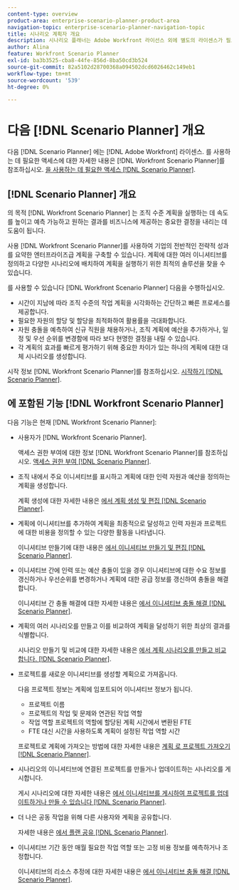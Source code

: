 ```yaml
---
content-type: overview
product-area: enterprise-scenario-planner-product-area
navigation-topic: enterprise-scenario-planner-navigation-topic
title: 시나리오 계획자 개요
description: 시나리오 플래너는 Adobe Workfront 라이선스 외에 별도의 라이센스가 필요합니다.
author: Alina
feature: Workfront Scenario Planner
exl-id: ba3b3525-cba8-44fe-856d-8ba50cd3b524
source-git-commit: 82a5102d28700368a094502dcd6026462c149eb1
workflow-type: tm+mt
source-wordcount: '539'
ht-degree: 0%

---
```


# 다음 [!DNL Scenario Planner] 개요

다음 [!DNL Scenario Planner] 에는 [!DNL Adobe Workfront] 라이센스.
를 사용하는 데 필요한 액세스에 대한 자세한 내용은 [!DNL Workfront Scenario Planner]를 참조하십시오. [을 사용하는 데 필요한 액세스 [!DNL Scenario Planner]](access-needed-to-use-sp.md).

## [!DNL Scenario Planner] 개요

의 목적 [!DNL Workfront Scenario Planner] 는 조직 수준 계획을 실행하는 데 속도를 높이고 예측 가능하고 원하는 결과를 비즈니스에 제공하는 중요한 결정을 내리는 데 도움이 됩니다.

사용 [!DNL Workfront Scenario Planner]를 사용하여 기업의 전반적인 전략적 성과를 요약한 엔터프라이즈급 계획을 구축할 수 있습니다. 계획에 대한 여러 이니셔티브를 정의하고 다양한 시나리오에 배치하여 계획을 실행하기 위한 최적의 솔루션을 찾을 수 있습니다.

를 사용할 수 있습니다 [!DNL Workfront Scenario Planner] 다음을 수행하십시오.

* 시간이 지남에 따라 조직 수준의 작업 계획을 시각화하는 간단하고 빠른 프로세스를 제공합니다.
* 필요한 자원의 할당 및 할당을 최적화하여 활용률을 극대화합니다.
* 자원 충돌을 예측하여 신규 직원을 채용하거나, 조직 계획에 예산을 추가하거나, 일정 및 우선 순위를 변경함에 따라 보다 현명한 결정을 내릴 수 있습니다.
* 각 계획의 효과를 빠르게 평가하기 위해 중요한 차이가 있는 하나의 계획에 대한 대체 시나리오를 생성합니다.

시작 정보 [!DNL Workfront Scenario Planner]를 참조하십시오. [시작하기 [!DNL Scenario Planner]](../scenario-planner/get-started-with-scenario-planning.md).

## 에 포함된 기능 [!DNL Workfront Scenario Planner]

다음 기능은 현재 [!DNL Workfront Scenario Planner]:

* 사용자가 [!DNL Workfront Scenario Planner].

   액세스 권한 부여에 대한 정보 [!DNL Workfront Scenario Planner]를 참조하십시오. [액세스 권한 부여 [!DNL Scenario Planner]](../administration-and-setup/add-users/configure-and-grant-access/grant-access-sp.md).

* 조직 내에서 주요 이니셔티브를 표시하고 계획에 대한 인력 자원과 예산을 정의하는 계획을 생성합니다.

   계획 생성에 대한 자세한 내용은 [에서 계획 생성 및 편집 [!DNL Scenario Planner]](../scenario-planner/create-and-edit-plans.md).

* 계획에 이니셔티브를 추가하여 계획을 최종적으로 달성하고 인력 자원과 프로젝트에 대한 비용을 정의할 수 있는 다양한 활동을 나타냅니다.

   이니셔티브 만들기에 대한 내용은 [에서 이니셔티브 만들기 및 편집 [!DNL Scenario Planner]](../scenario-planner/create-and-edit-initiatives.md).

* 이니셔티브 간에 인력 또는 예산 충돌이 있을 경우 이니셔티브에 대한 수요 정보를 갱신하거나 우선순위를 변경하거나 계획에 대한 공급 정보를 갱신하여 충돌을 해결합니다.

   이니셔티브 간 충돌 해결에 대한 자세한 내용은 [에서 이니셔티브 충돌 해결 [!DNL Scenario Planner]](../scenario-planner/resolve-conflicts-in-sp.md).

* 계획의 여러 시나리오를 만들고 이를 비교하여 계획을 달성하기 위한 최상의 결과를 식별합니다.

   시나리오 만들기 및 비교에 대한 자세한 내용은 [에서 계획 시나리오를 만들고 비교합니다. [!DNL Scenario Planner]](../scenario-planner/create-and-compare-scenarios-for-a-plan.md).

* 프로젝트를 새로운 이니셔티브를 생성할 계획으로 가져옵니다.

   다음 프로젝트 정보는 계획에 임포트되어 이니셔티브 정보가 됩니다.

   * 프로젝트 이름
   * 프로젝트의 작업 및 문제와 연관된 작업 역할
   * 작업 역할 프로젝트의 역할에 할당된 계획 시간에서 변환된 FTE
   * FTE 대신 시간을 사용하도록 계획이 설정된 작업 역할 시간

   프로젝트로 계획에 가져오는 방법에 대한 자세한 내용은 [계획 로 프로젝트 가져오기 [!DNL Scenario Planner]](../scenario-planner/import-projects-to-plans.md).

* 시나리오의 이니셔티브에 연결된 프로젝트를 만들거나 업데이트하는 시나리오를 게시합니다.

   게시 시나리오에 대한 자세한 내용은 [에서 이니셔티브를 게시하여 프로젝트를 업데이트하거나 만들 수 있습니다 [!DNL Scenario Planner]](../scenario-planner/publish-scenarios-update-projects.md).

* 더 나은 공동 작업을 위해 다른 사용자와 계획을 공유합니다.

   자세한 내용은 [에서 플랜 공유 [!DNL Scenario Planner]](../scenario-planner/share-a-plan.md).

* 이니셔티브 기간 동안 매월 필요한 작업 역할 또는 고정 비용 정보를 예측하거나 조정합니다.

   이니셔티브의 리소스 추정에 대한 자세한 내용은 [에서 이니셔티브 충돌 해결 [!DNL Scenario Planner]](../scenario-planner/resolve-conflicts-in-sp.md).
